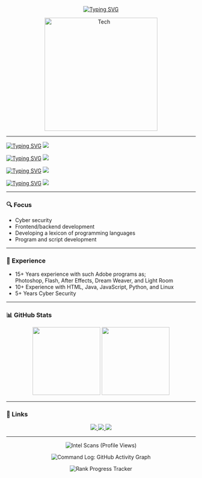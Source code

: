 <p align="center">
<a href="https://git.io/typing-svg"><img src="https://readme-typing-svg.herokuapp.com?font=Share+Tech&size=30&duration=7000&pause=1000&color=97BA01&center=true&vCenter=true&repeat=false&width=435&lines=Welcome" alt="Typing SVG" /></a>
</p>

<p align="center">
  <img src="https://media0.giphy.com/media/v1.Y2lkPTc5MGI3NjExNnowZjZ2aDh2M2xjcmphcDVycW16MDNhNTZlYXR3ZGQ5bWEycDhuaCZlcD12MV9pbnRlcm5hbF9naWZfYnlfaWQmY3Q9Zw/uPzrss8KmiKND7QzFM/giphy.gif" width="300" alt="Tech" />
</p>

---

<p></p>
<a href="https://git.io/typing-svg"><img src="https://readme-typing-svg.herokuapp.com?font=Share+Tech&size=25&duration=7000&pause=1000&color=63EAF7&repeat=false&width=435&lines=%3C%2F%3E+Programming" alt="Typing SVG" /></a>
  <img src="https://skillicons.dev/icons?i=html,java,js,python,git" />

<p></p>
<a href="https://git.io/typing-svg"><img src="https://readme-typing-svg.herokuapp.com?font=Share+Tech&size=25&duration=7000&pause=1000&color=63EAF7&repeat=false&width=435&lines=%3C%2F%3E+Still+in+Development" alt="Typing SVG" /></a>
  <img src="https://skillicons.dev/icons?i=c,cs,cpp,css,vscode,visualstudio,react,nextjs,nodejs,docker,tailwind" />

<p></p>
<a href="https://git.io/typing-svg"><img src="https://readme-typing-svg.herokuapp.com?font=Share+Tech&size=25&duration=7000&pause=1000&color=63EAF7&repeat=false&width=435&lines=%3C%2F%3E+OS" alt="Typing SVG" /></a>
  <img src="https://skillicons.dev/icons?i=linux,ubuntu,kali,redhat,windows,raspberrypi" />

<p></p>
<a href="https://git.io/typing-svg"><img src="https://readme-typing-svg.herokuapp.com?font=Share+Tech&size=25&duration=7000&pause=1000&color=63EAF7&repeat=false&width=435&lines=%3C%2F%3E+Other" alt="Typing SVG" /></a>
  <img src="https://skillicons.dev/icons?i=ps,ae,github" />

---

### 🔍 Focus

- Cyber security
- Frontend/backend development
- Developing a lexicon of programming languages  
- Program and script development

---

### 📄 Experience

- 15+ Years experience with such Adobe programs as;<br>
  Photoshop, Flash, After Effects, Dream Weaver, and Light Room
- 10+ Experience with HTML, Java, JavaScript, Python, and Linux 
- 5+ Years Cyber Security

---

### 📊 GitHub Stats

<p align="center">
  <img src="https://github-readme-stats.vercel.app/api?username=HazyGravy&show_icons=true&hide_border=true&theme=merko" height="180em"/>
  <img src="https://github-readme-streak-stats.herokuapp.com/?user=HazyGravy&hide_border=true&theme=merko&ring=FF4F4F&fire=FF4F4F" height="180em"/>
</p>

---

### 🔗 Links

<p align="center">
  <a href="https://github.com/HazyGravy">
    <img src="https://img.shields.io/badge/GitHub%20Base-0D1117?style=for-the-badge&logo=github&logoColor=white" />
  </a>
  <a href="mailto:jbrandon342@yahoo.com">
    <img src="https://img.shields.io/badge/%20Comms-DB4437?style=for-the-badge&logo=gmail&logoColor=white" />
  </a>
  <a href="https://hazygravy.neocities.org/">
    <img src="https://img.shields.io/badge/Intel%20Network-0A66C2?style=for-the-badge&logo=linkedin&logoColor=white" />
  </a>
</p>

---

<p align="center">
  <img src="https://komarev.com/ghpvc/?username=HazyGravy&color=red" alt="Intel Scans (Profile Views)"/>
</p>

<p align="center">
  <img src="https://github-readme-activity-graph.vercel.app/graph?username=HazyGravy&theme=github-compact&hide_border=true&color=FF4F4F" alt="Command Log: GitHub Activity Graph"/>
</p>

<p align="center">
  <img src="https://github-profile-trophy.vercel.app/?username=HazyGravy&theme=gruvbox&margin-w=10&row=1&no-frame=true" alt="Rank Progress Tracker"/>
</p>

